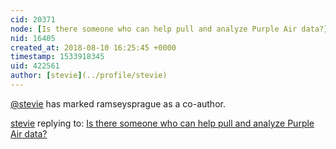 ```yaml
---
cid: 20371
node: [Is there someone who can help pull and analyze Purple Air data?](../notes/stevie/05-29-2018/is-there-someone-who-can-help-pull-and-analyze-purple-air-data)
nid: 16405
created_at: 2018-08-10 16:25:45 +0000
timestamp: 1533918345
uid: 422561
author: [stevie](../profile/stevie)
---
```


 [@stevie](/profile/stevie) has marked ramseysprague as a co-author. 

[stevie](../profile/stevie) replying to: [Is there someone who can help pull and analyze Purple Air data?](../notes/stevie/05-29-2018/is-there-someone-who-can-help-pull-and-analyze-purple-air-data)

